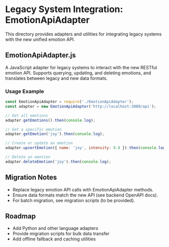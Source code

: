# Legacy System Integration: EmotionApiAdapter

This directory provides adapters and utilities for integrating legacy systems with the new unified emotion API.

## EmotionApiAdapter.js

A JavaScript adapter for legacy systems to interact with the new RESTful emotion API. Supports querying, updating, and deleting emotions, and translates between legacy and new data formats.

### Usage Example

```js
const EmotionApiAdapter = require('./EmotionApiAdapter');
const adapter = new EmotionApiAdapter('http://localhost:3000/api');

// Get all emotions
adapter.getEmotions().then(console.log);

// Get a specific emotion
adapter.getEmotion('joy').then(console.log);

// Create or update an emotion
adapter.upsertEmotion({ name: 'joy', intensity: 0.8 }).then(console.log);

// Delete an emotion
adapter.deleteEmotion('joy').then(console.log);
```

## Migration Notes
- Replace legacy emotion API calls with EmotionApiAdapter methods.
- Ensure data formats match the new API (see backend OpenAPI docs).
- For batch migration, see migration scripts (to be provided).

## Roadmap
- Add Python and other language adapters
- Provide migration scripts for bulk data transfer
- Add offline fallback and caching utilities 